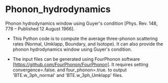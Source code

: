 # Phonon_hydrodynamics
Phonon hydrodynamics window using Guyer's condition [Phys. Rev. 148, 778 – Published 12 August 1966].

- This Python code is to compute the average three-phonon scattering rates (Normal, Umklapp, Boundary, and Isotope). It can also provide the phonon hydrodynamics window using Guyer's condition. 

- The input files can be generated using FourPhonon software [https://github.com/FourPhonon/FourPhonon]. It requires setting convergence=.false. and four_phonon=.true. to output 'BTE.w_3ph_normal' and 'BTE.w_3ph_Umklapp' files.
